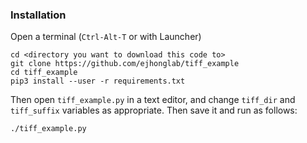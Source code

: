 ### Installation
Open a terminal (`Ctrl-Alt-T` or with Launcher)
```
cd <directory you want to download this code to>
git clone https://github.com/ejhonglab/tiff_example
cd tiff_example
pip3 install --user -r requirements.txt
```

Then open `tiff_example.py` in a text editor, and change `tiff_dir` and
`tiff_suffix` variables as appropriate. Then save it and run as follows:
```
./tiff_example.py
```
